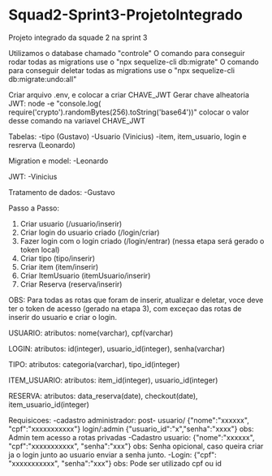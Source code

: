 # Squad2-Sprint3-ProjetoIntegrado
Projeto integrado da squade 2 na sprint 3

Utilizamos o database chamado "controle"
O comando para conseguir rodar todas as migrations use o "npx sequelize-cli db:migrate"
O comando para conseguir deletar todas as migrations use o "npx sequelize-cli db:migrate:undo:all"

Criar arquivo .env, e colocar a criar CHAVE_JWT
Gerar chave alheatoria JWT:
node -e "console.log( require('crypto').randomBytes(256).toString('base64'))" 
colocar o valor desse comando na variavel CHAVE_JWT

Tabelas:
    -tipo (Gustavo)
    -Usuario (Vinicius)
    -item, item_usuario, login e resrerva (Leonardo)

Migration e model:
    -Leonardo

JWT:
    -Vinicius

Tratamento de dados:
    -Gustavo

Passo a Passo:
1) Criar usuario (/usuario/inserir)
2) Criar login do usuario criado (/login/criar)
3) Fazer login com o login criado (/login/entrar) (nessa etapa será gerado o token local)
4) Criar tipo (tipo/inserir)
5) Criar item (item/inserir)
6) Criar ItemUsuario (itemUsuario/inserir)
7) Criar Reserva (reserva/inserir)

OBS: Para todas as rotas que foram de inserir, atualizar e deletar, voce deve ter o token de acesso (gerado na etapa 3), com exceçao das rotas de inserir do usuario e criar o login.

USUARIO:
    atributos:
    nome(varchar), cpf(varchar)

LOGIN:
    atributos:
    id(integer), usuario_id(integer), senha(varchar) 

TIPO:
    atributos:
    categoria(varchar), tipo_id(integer)   

ITEM_USUARIO:
    atributos:
    item_id(integer), usuario_id(integer)

RESERVA:
    atributos:
    data_reserva(date), checkout(date), item_usuario_id(integer)    


Requisicoes:
 -cadastro administrador: post- usuario/ {"nome":"xxxxxx", "cpf":"xxxxxxxxxxx"} login/:admin {"usuario_id":"x","senha":"xxxx"}
   obs: Admin tem acesso a rotas privadas
 -Cadastro usuario: {"nome":"xxxxxx", "cpf":"xxxxxxxxxxx", "senha":"xxx"}
   obs: Senha opicional, caso queira criar ja o login junto ao usuario enviar a senha junto.
 -Login: {"cpf": "xxxxxxxxxxx", "senha":"xxx"}
  obs: Pode ser utilizado cpf ou id
